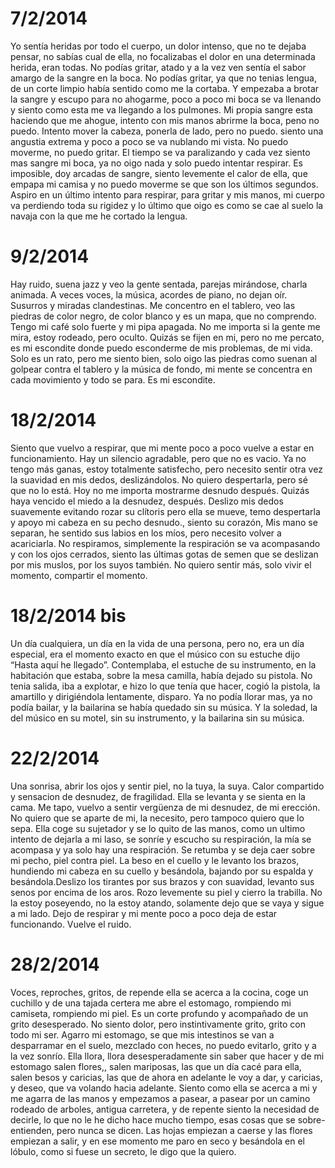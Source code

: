 7/2/2014
=========
Yo sentía heridas por todo el cuerpo, un dolor intenso, que no te dejaba pensar, no sabías cual de ella, no focalizabas el dolor en una determinada herida, eran todas. No podías gritar, atado y a la vez ven sentía el sabor amargo de la sangre en la boca. No podías gritar, ya que no tenias lengua, de un corte limpio había sentido como me la cortaba.
Y empezaba a brotar la sangre y escupo para no ahogarme, poco a poco mi boca se va llenando y siento como esta me va llegando a los pulmones. Mi propia sangre esta haciendo que me ahogue, intento con mis manos abrirme la boca, peno no puedo. Intento mover la cabeza, ponerla de lado, pero no puedo. siento una angustia extrema y poco a poco se va nublando mi vista. No puedo moverme, no puedo gritar. El tiempo se va paralizando y cada vez siento mas sangre mi boca, ya no oigo nada y solo puedo intentar respirar.
Es imposible, doy arcadas de sangre, siento levemente el calor de ella, que empapa mi camisa y no puedo moverme se que son los últimos segundos.
Aspiro en un último intento para respirar, para gritar y mis manos, mi cuerpo va perdiendo toda su rigidez y lo último que oigo es como se cae al suelo la navaja con la que me he cortado la lengua.

9/2/2014
=========
Hay ruido, suena jazz y veo la gente sentada, parejas mirándose, charla animada. A veces voces, la música, acordes de piano, no dejan oír. Susurros y miradas clandestinas. Me concentro en el tablero, veo las piedras de color negro, de color blanco y es un mapa, que no comprendo. Tengo mi café solo fuerte y mi pipa apagada. No me importa si la gente me mira, estoy rodeado, pero oculto. Quizás se fijen en mi, pero no me percato, es mi escondite donde puedo esconderme de mis problemas, de mi vida. Solo es un rato, pero me siento bien, solo oigo las piedras como suenan al golpear contra el tablero y la música de fondo, mi mente se concentra en cada movimiento y todo se para. Es mi escondite.

18/2/2014
==========
Siento que vuelvo a respirar, que mi mente poco a poco vuelve a estar en funcionamiento. Hay un silencio agradable, pero que no es vacio. Ya no tengo más ganas,  estoy totalmente satisfecho, pero necesito sentir otra vez la suavidad en mis dedos, deslizándolos. No quiero despertarla, pero sé que no lo está. Hoy no me importa mostrarme desnudo después. Quizás haya vencido el miedo a la desnudez, después. Deslizo mis dedos suavemente evitando rozar su clítoris pero ella se mueve, temo despertarla y apoyo mi cabeza en su pecho desnudo., siento su corazón, Mis mano se separan, he sentido sus labios en los míos, pero necesito volver a acariciarla. No respiramos, simplemente la respiración se va acompasando y con los ojos cerrados, siento las últimas gotas de semen que se deslizan por mis muslos, por los suyos también. No quiero sentir más, solo vivir el momento, compartir el momento.

18/2/2014 bis
==============
Un día cualquiera,  un día en la vida de una persona,  pero no, era un día especial, era el momento exacto en que el músico con su estuche dijo “Hasta aquí he llegado”. Contemplaba, el estuche de su instrumento, en la habitación que estaba, sobre la mesa camilla, había dejado su pistola. No tenia salida, iba a explotar, e hizo lo que tenía que hacer, cogió la pistola, la amartillo y dirigiéndola lentamente, disparo. Ya no podía llorar mas, ya no podía bailar, y la bailarina se había quedado sin su música. Y la soledad, la del músico en su motel, sin su instrumento, y la bailarina sin su música.

22/2/2014
==========
Una sonrisa, abrir los ojos y sentir piel, no la tuya, la suya. Calor compartido y sensacion de desnudez, de  fragilidad. Ella se levanta y se sienta en la cama. Me tapo, vuelvo a sentir vergüenza de mi desnudez, de mi erección. No quiero que se aparte de mi, la necesito, pero tampoco quiero que lo sepa. Ella coge su sujetador y se lo quito de las manos, como un ultimo intento de dejarla a mi laso, se sonríe y escucho su respiración, la mía se acompasa y ya solo hay una respiración. Se retumba y se deja caer sobre mi pecho, piel contra piel. La beso en el cuello y le levanto los brazos, hundiendo mi cabeza en su cuello y besándola, bajando por su espalda y besándola.Deslizo los tirantes por sus brazos y con suavidad, levanto sus senos por encima de los aros. Rozo levemente su piel y cierro la trabilla. No la estoy poseyendo, no la estoy atando, solamente dejo que se vaya y sigue a mi lado. Dejo de respirar y mi mente poco a poco deja de estar funcionando. Vuelve el ruido.

28/2/2014
==========
Voces, reproches, gritos, de repende ella se acerca a la cocina, coge un cuchillo y de una tajada certera me abre el estomago, rompiendo mi camiseta, rompiendo mi piel. Es un corte profundo y acompañado de un grito desesperado. No siento dolor, pero instintivamente grito, grito con todo mi ser. Agarro mi estomago, se que mis intestinos se van a desparramar en el suelo, mezclado con heces, no puedo evitarlo, grito y a la vez sonrío. Ella llora, llora desesperadamente sin saber que hacer y de mi estomago salen flores,, salen mariposas, las que un día cacé para ella, salen besos y caricias, las que de ahora en adelante le voy a dar, y caricias, y deseo, que va volando hacia adelante. Siento como ella se acerca a mi y me agarra de las manos y empezamos a pasear, a pasear por un camino rodeado de arboles, antigua carretera, y de repente siento la necesidad de decirle, lo que no le he dicho hace mucho tiempo, esas cosas que se sobre-entienden, pero nunca se dicen. Las hojas empiezan a caerse y las flores empiezan a salir, y en ese momento me paro en seco y besándola en el lóbulo, como si fuese un secreto, le digo que la quiero. 
  
